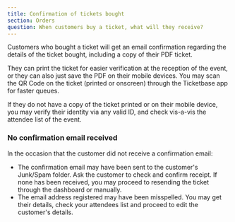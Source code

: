 ```yaml
---
title: Confirmation of tickets bought
section: Orders
question: When customers buy a ticket, what will they receive?
---
```


Customers who bought a ticket will get an email confirmation regarding the details of the ticket bought, including a copy of their PDF ticket.

They can print the ticket for easier verification at the reception of the event, or they can also just save the PDF on their mobile devices. You may scan the QR Code on the ticket (printed or onscreen) through the Ticketbase app for faster queues.

If they do not have a copy of the ticket printed or on their mobile device, you may verify their identity via any valid ID, and check vis-a-vis the attendee list of the event.

### No confirmation email received

In the occasion that the customer did not receive a confirmation email:

   * The confirmation email may have been sent to the customer's Junk/Spam folder. Ask the customer to check and confirm receipt. If none has been received, you may proceed to resending the ticket through the dashboard or manually.
   * The email address registered may have been misspelled. You may get their details, check your attendees list and proceed to edit the customer's details.

